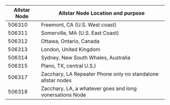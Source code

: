 |Allstar Node|Allstar Node Location and purpose|
| --- | --- |
|506310|Freemont, CA (U.S. West coast)|
|506311|Somerville, MA (U.S. East Coast)|
|506312|Ottawa, Ontario, Canada|
|506313|London, United Kingdom|
|506314|Sydney, New South Whales, Australia|
|506315|Plano, TX, central U.S.)|
|506317|Zacchary, LA Repeater Phone only no standalone allstar nodes|
|506318|Zacchary, LA, a whatever goes and long vonersations Node|Allstar
